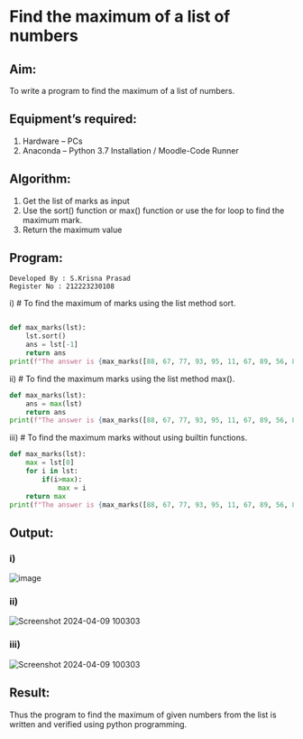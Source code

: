 # Find the maximum of a list of numbers
## Aim:
To write a program to find the maximum of a list of numbers.
## Equipment’s required:
1.	Hardware – PCs
2.	Anaconda – Python 3.7 Installation / Moodle-Code Runner
## Algorithm:
1.	Get the list of marks as input
2.	Use the sort() function or max() function or use the for loop to find the maximum mark.
3.	Return the maximum value
## Program:
```
Developed By : S.Krisna Prasad
Register No : 212223230108
```

i)	# To find the maximum of marks using the list method sort.
```Python

def max_marks(lst):
    lst.sort()
    ans = lst[-1]
    return ans
print(f"The answer is {max_marks([88, 67, 77, 93, 95, 11, 67, 89, 56, 89])}")
```

ii)	# To find the maximum marks using the list method max().
```Python
def max_marks(lst):
    ans = max(lst)
    return ans
print(f"The answer is {max_marks([88, 67, 77, 93, 95, 11, 67, 89, 56, 89])}")

```

iii) # To find the maximum marks without using builtin functions.
```Python
def max_marks(lst):
    max = lst[0]
    for i in lst:
        if(i>max):
            max = i
    return max
print(f"The answer is {max_marks([88, 67, 77, 93, 95, 11, 67, 89, 56, 89])}")


```



## Output:
### i)
![image](https://github.com/KrishnaPrasad148/FindMaximum/assets/147332763/738f97a3-8125-43b5-884a-3d3053d25d67)

### ii)
![Screenshot 2024-04-09 100303](https://github.com/KrishnaPrasad148/FindMaximum/assets/147332763/2bd4323a-d489-417f-adb1-96fa5cf21b5f)

### iii)
![Screenshot 2024-04-09 100303](https://github.com/KrishnaPrasad148/FindMaximum/assets/147332763/6d906e03-eb79-4c11-96c9-fc1aa8970974)


## Result:
Thus the program to find the maximum of given numbers from the list is written and verified using python programming.
